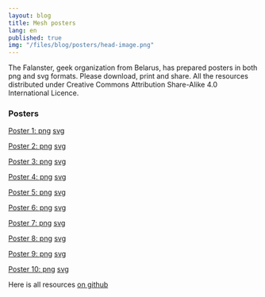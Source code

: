 ```yaml
---
layout: blog
title: Mesh posters
lang: en
published: true
img: "/files/blog/posters/head-image.png"
---
```


The Falanster, geek organization from Belarus, has prepared posters in both png and svg formats. Please download, print and share. All the resources distributed under Creative Commons Attribution Share-Alike 4.0 International Licence.

<h3>Posters</h3>

<div class="grid">

<div class="grid-row">
  <div class="element align-center">
    <p>
      <a href="/files/blog/posters/posters_en/poster_1_en_2.png">
    </p>
    <p>
      Poster 1:
      <a href="/files/blog/posters/posters_en/poster_1_en_2.png">png</a>
      <a href="/files/blog/posters/posters_en/poster_1_en.svg">svg</a>
    </p>
  </div>

  <div class="element align-center">
    <p>
      <a href="/files/blog/posters/posters_en/poster_2_en_2.png">
    </p>
    <p>
      Poster 2:
      <a href="/files/blog/posters/posters_en/poster_2_en_2.png">png</a>
      <a href="/files/blog/posters/posters_en/poster_2_en.svg">svg</a>
    </p>
  </div>

  <div class="element align-center">
    <p>
      <a href="/files/blog/posters/posters_en/poster_3_en_2.png">
    </p>
    <p>
      Poster 3:
      <a href="/files/blog/posters/posters_en/poster_3_en_2.png">png</a>
      <a href="/files/blog/posters/posters_en/poster_3_en.svg">svg</a>
    </p>
  </div>

  <div class="element align-center">
    <p>
      <a href="/files/blog/posters/posters_en/poster_4_en_2.png">
    </p>
    <p>
      Poster 4:
      <a href="/files/blog/posters/posters_en/poster_4_en_2.png">png</a>
      <a href="/files/blog/posters/posters_en/poster_4_en.svg">svg</a>
    </p>
  </div>

  <div class="element align-center">
    <p>
      <a href="/files/blog/posters/posters_en/poster_5_en_2.png">
    </p>
    <p>
      Poster 5:
      <a href="/files/blog/posters/posters_en/poster_5_en_2.png">png</a>
      <a href="/files/blog/posters/posters_en/poster_5_en.svg">svg</a>
    </p>
  </div>

  <div class="element align-center">
    <p>
      <a href="/files/blog/posters/posters_en/poster_6_en_2.png">
    </p>
    <p>
      Poster 6:
      <a href="/files/blog/posters/posters_en/poster_6_en_2.png">png</a>
      <a href="/files/blog/posters/posters_en/poster_6_en.svg">svg</a>
    </p>
  </div>

  <div class="element align-center">
    <p>
      <a href="/files/blog/posters/posters_en/poster_7_en_2.png">
    </p>
    <p>
      Poster 7:
      <a href="/files/blog/posters/posters_en/poster_7_en_2.png">png</a>
      <a href="/files/blog/posters/posters_en/poster_7_en.svg">svg</a>
    </p>
  </div>

  <div class="element align-center">
    <p>
      <a href="/files/blog/posters/posters_en/poster_8_en_2.png">
    </p>
    <p>
      Poster 8:
      <a href="/files/blog/posters/posters_en/poster_8_en_2.png">png</a>
      <a href="/files/blog/posters/posters_en/poster_8_en.svg">svg</a>
    </p>
  </div>

  <div class="element align-center">
    <p>
      <a href="/files/blog/posters/posters_en/poster_9_en_2.png">
    </p>
    <p>
      Poster 9:
      <a href="/files/blog/posters/posters_en/poster_9_en_2.png">png</a>
      <a href="/files/blog/posters/posters_en/poster_9_en.svg">svg</a>
    </p>
  </div>

  <div class="element align-center">
    <p>
      <a href="/files/blog/posters/posters_en/poster_10_en_2.png">
    </p>
    <p>
      Poster 10:
      <a href="/files/blog/posters/posters_en/poster_10_en_2.png">png</a>
      <a href="/files/blog/posters/posters_en/poster_10_en.svg">svg</a>
    </p>
  </div>

Here is all resources <a href="https://github.com/communitytechnology/communitytechnology.github.io/tree/master/files/blog/posters">on github</a> 

</div>

</div>
